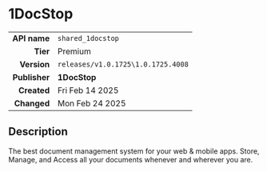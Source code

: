 # 1DocStop
| | |
|-:|-|
|**API name**|`shared_1docstop`|
|**Tier**|Premium|
|**Version**|`releases/v1.0.1725\1.0.1725.4008`|
|**Publisher**|**1DocStop**|
|**Created**|Fri Feb 14 2025|
|**Changed**|Mon Feb 24 2025|

## Description
The best document management system for your web & mobile apps. Store, Manage, and Access all your documents whenever and wherever you are.
